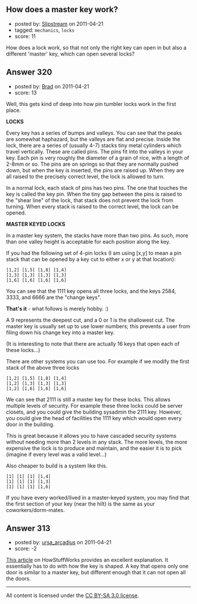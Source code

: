 ## How does a master key work?

- posted by: [Slipstream](https://stackexchange.com/users/-1/39-slipstream) on 2011-04-21
- tagged: `mechanics`, `locks`
- score: 11

How does a lock work, so that not only the right key can open in but also a different 'master' key, which can open several locks?


## Answer 320

- posted by: [Brad](https://stackexchange.com/users/-1/59-brad) on 2011-04-21
- score: 13

Well, this gets kind of deep into how pin tumbler locks work in the first place.

**LOCKS**

Every key has a series of bumps and valleys.  You can see that the peaks are somewhat haphazard, but the valleys are flat and precise.  Inside the lock, there are a series of (usually 4-7) stacks tiny metal cylinders which travel vertically.  These are called pins.  The pins fit into the valleys in your key.  Each pin is very roughly the diameter of a grain of rice, with a length of 2-8mm or so.  The pins are on springs so that they are normally pushed down, but when the key is inserted, the pins are raised up.  When they are all raised to the precisely correct level, the lock is allowed to turn.

In a normal lock, each stack of pins has two pins.  The one that touches the key is called the key pin.  When the tiny gap between the pins is raised to the "shear line" of the lock, that stack does not prevent the lock from turning.  When every stack is raised to the correct level, the lock can be opened.

**MASTER KEYED LOCKS**

In a master key system, the stacks have more than two pins.  As such, more than one valley height is acceptable for each position along the key.

If you had the following set of 4-pin locks (I am using [x,y] to mean a pin stack that can be opened by a key cut to either x or y at that location):

    [1,2] [1,5] [1,8] [1,4]
    [1,3] [1,3] [1,3] [1,3]
    [1,6] [1,6] [1,6] [1,6]

You can see that the 1111 key opens all three locks, and the keys 2584, 3333, and 6666 are the "change keys".

**That's it** - what follows is merely hobby. :)

A 9 represents the deepest cut, and a 0 or 1 is the shallowest cut.  The master key is usually set up to use lower numbers; this prevents a user from filing down his change key into a master key.

(It is interesting to note that there are actually 16 keys that open each of these locks...)

There are other systems you can use too.  For example if we modify the first stack of the above three locks

    [1,2] [1,5] [1,8] [1,4]
    [1,2] [1,3] [1,3] [1,3]
    [1,2] [1,6] [1,6] [1,6]

We can see that 2111 is still a master key for these locks.  This allows multiple levels of security.  For example these three locks could be server closets, and you could give the building sysadmin the 2111 key.  However, you could give the head of facilities the 1111 key which would open every door in the building.

This is great because it allows you to have cascaded security systems without needing more than 2 levels in any stack.  The more levels, the more expensive the lock is to produce and maintain, and the easier it is to pick (imagine if every level was a valid level...)

Also cheaper to build is a system like this.

    [1] [1] [1] [1,4]
    [1] [1] [1] [1,3]
    [1] [1] [1] [1,6]

If you have every worked/lived in a master-keyed system, you may find that the first section of your key (near the hilt) is the same as your coworkers/dorm-mates.


## Answer 313

- posted by: [ursa_arcadius](https://stackexchange.com/users/-1/68-ursa-arcadius) on 2011-04-21
- score: -2

<p><a href="http://home.howstuffworks.com/home-improvement/household-safety/security/question710.htm" rel="nofollow">This article</a> on HowStuffWorks provides an excellent explanation.  It essentially has to do with how the key is shaped.  A key that opens only one door is similar to a master key, but different enough that it can not open all the doors.</p>




---

All content is licensed under the [CC BY-SA 3.0 license](https://creativecommons.org/licenses/by-sa/3.0/).
